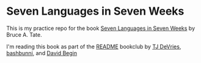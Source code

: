 # Seven Languages in Seven Weeks

This is my practice repo for the book [Seven Languages in Seven Weeks](https://pragprog.com/titles/btlang/seven-languages-in-seven-weeks/) by Bruce A. Tate.

I'm reading this book as part of the [README](https://www.readme.gg) bookclub by [TJ DeVries](https://github.com/tjdevries), [bashbunni](https://github.com/bashbunni), and [David Begin](https://github.com/davidbegin)
